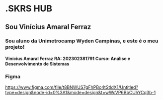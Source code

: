 # .SKRS HUB

## Sou Vinícius Amaral Ferraz

### Sou aluno da Unimetrocamp Wyden Campinas, e este é o meu projeto!

#### Vinícius Amaral Ferraz RA: 202302381791 Curso: Análise e Desenvolvimento de Sistemas

### Figma 
https://www.figma.com/file/t8BNWUS7gFhPBo4tStldX1/Untitled?type=design&node-id=0%3A1&mode=design&t=wWcVP6BbCUhYCq3b-1
